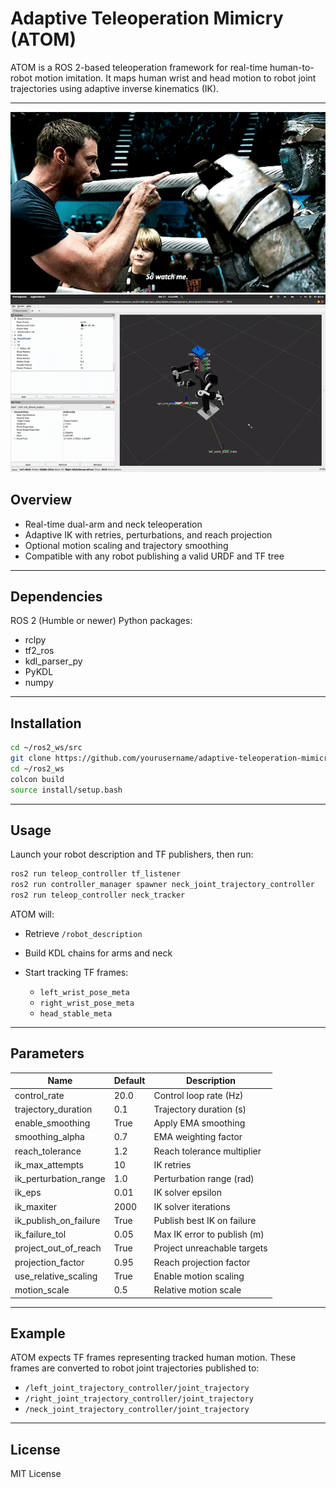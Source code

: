 # Adaptive Teleoperation Mimicry (ATOM)

ATOM is a ROS 2-based teleoperation framework for real-time human-to-robot motion imitation.
It maps human wrist and head motion to robot joint trajectories using adaptive inverse kinematics (IK).

---

![Real Steel](realsteel.gif)
![Teleoperation](teleop.gif)

## Overview

* Real-time dual-arm and neck teleoperation
* Adaptive IK with retries, perturbations, and reach projection
* Optional motion scaling and trajectory smoothing
* Compatible with any robot publishing a valid URDF and TF tree

---

## Dependencies

ROS 2 (Humble or newer)
Python packages:

* rclpy
* tf2_ros
* kdl_parser_py
* PyKDL
* numpy

---

## Installation

```bash
cd ~/ros2_ws/src
git clone https://github.com/yourusername/adaptive-teleoperation-mimicry.git
cd ~/ros2_ws
colcon build
source install/setup.bash
```

---

## Usage

Launch your robot description and TF publishers, then run:

```bash
ros2 run teleop_controller tf_listener
ros2 run controller_manager spawner neck_joint_trajectory_controller
ros2 run teleop_controller neck_tracker
```

ATOM will:

* Retrieve `/robot_description`
* Build KDL chains for arms and neck
* Start tracking TF frames:

  * `left_wrist_pose_meta`
  * `right_wrist_pose_meta`
  * `head_stable_meta`

---

## Parameters

| Name                  | Default | Description                 |
| --------------------- | ------- | --------------------------- |
| control_rate          | 20.0    | Control loop rate (Hz)      |
| trajectory_duration   | 0.1     | Trajectory duration (s)     |
| enable_smoothing      | True    | Apply EMA smoothing         |
| smoothing_alpha       | 0.7     | EMA weighting factor        |
| reach_tolerance       | 1.2     | Reach tolerance multiplier  |
| ik_max_attempts       | 10      | IK retries                  |
| ik_perturbation_range | 1.0     | Perturbation range (rad)    |
| ik_eps                | 0.01    | IK solver epsilon           |
| ik_maxiter            | 2000    | IK solver iterations        |
| ik_publish_on_failure | True    | Publish best IK on failure  |
| ik_failure_tol        | 0.05    | Max IK error to publish (m) |
| project_out_of_reach  | True    | Project unreachable targets |
| projection_factor     | 0.95    | Reach projection factor     |
| use_relative_scaling  | True    | Enable motion scaling       |
| motion_scale          | 0.5     | Relative motion scale       |

---

## Example

ATOM expects TF frames representing tracked human motion.
These frames are converted to robot joint trajectories published to:

* `/left_joint_trajectory_controller/joint_trajectory`
* `/right_joint_trajectory_controller/joint_trajectory`
* `/neck_joint_trajectory_controller/joint_trajectory`

---

## License

MIT License

